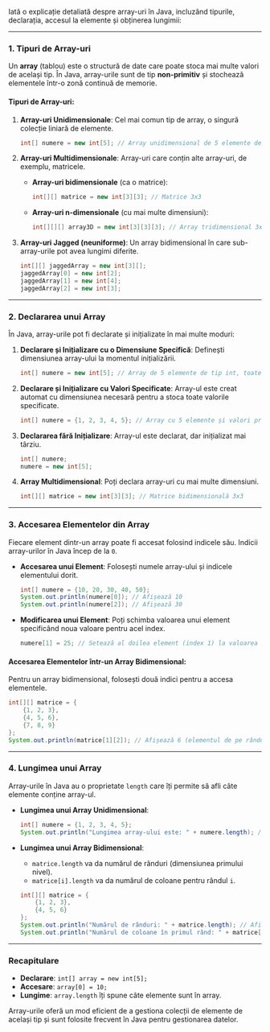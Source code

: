 Iată o explicație detaliată despre array-uri în Java, incluzând tipurile, declarația, accesul la elemente și obținerea lungimii:

---

### 1. **Tipuri de Array-uri**

Un **array** (tablou) este o structură de date care poate stoca mai multe valori de același tip. În Java, array-urile sunt de tip **non-primitiv** și stochează elementele într-o zonă continuă de memorie.

#### Tipuri de Array-uri:

1. **Array-uri Unidimensionale**: Cel mai comun tip de array, o singură colecție liniară de elemente.
   ```java
   int[] numere = new int[5]; // Array unidimensional de 5 elemente de tip int
   ```

2. **Array-uri Multidimensionale**: Array-uri care conțin alte array-uri, de exemplu, matricele.
   - **Array-uri bidimensionale** (ca o matrice):
     ```java
     int[][] matrice = new int[3][3]; // Matrice 3x3
     ```

   - **Array-uri n-dimensionale** (cu mai multe dimensiuni):
     ```java
     int[][][] array3D = new int[3][3][3]; // Array tridimensional 3x3x3
     ```

3. **Array-uri Jagged (neuniforme)**: Un array bidimensional în care sub-array-urile pot avea lungimi diferite.
   ```java
   int[][] jaggedArray = new int[3][];
   jaggedArray[0] = new int[2];
   jaggedArray[1] = new int[4];
   jaggedArray[2] = new int[3];
   ```

---

### 2. **Declararea unui Array**

În Java, array-urile pot fi declarate și inițializate în mai multe moduri:

1. **Declarare și Inițializare cu o Dimensiune Specifică**: Definești dimensiunea array-ului la momentul inițializării.
   ```java
   int[] numere = new int[5]; // Array de 5 elemente de tip int, toate inițializate implicit la 0
   ```

2. **Declarare și Inițializare cu Valori Specificate**: Array-ul este creat automat cu dimensiunea necesară pentru a stoca toate valorile specificate.
   ```java
   int[] numere = {1, 2, 3, 4, 5}; // Array cu 5 elemente și valori presetate
   ```

3. **Declararea fără Inițializare**: Array-ul este declarat, dar inițializat mai târziu.
   ```java
   int[] numere;
   numere = new int[5];
   ```

4. **Array Multidimensional**: Poți declara array-uri cu mai multe dimensiuni.
   ```java
   int[][] matrice = new int[3][3]; // Matrice bidimensională 3x3
   ```

---

### 3. **Accesarea Elementelor din Array**

Fiecare element dintr-un array poate fi accesat folosind indicele său. Indicii array-urilor în Java încep de la `0`.

- **Accesarea unui Element**: Folosești numele array-ului și indicele elementului dorit.
  ```java
  int[] numere = {10, 20, 30, 40, 50};
  System.out.println(numere[0]); // Afișează 10
  System.out.println(numere[2]); // Afișează 30
  ```

- **Modificarea unui Element**: Poți schimba valoarea unui element specificând noua valoare pentru acel index.
  ```java
  numere[1] = 25; // Setează al doilea element (index 1) la valoarea 25
  ```

#### Accesarea Elementelor într-un Array Bidimensional:
Pentru un array bidimensional, folosești două indici pentru a accesa elementele.

```java
int[][] matrice = {
    {1, 2, 3},
    {4, 5, 6},
    {7, 8, 9}
};
System.out.println(matrice[1][2]); // Afișează 6 (elementul de pe rândul 2, coloana 3)
```

---

### 4. **Lungimea unui Array**

Array-urile în Java au o proprietate `length` care îți permite să afli câte elemente conține array-ul.

- **Lungimea unui Array Unidimensional**:
  ```java
  int[] numere = {1, 2, 3, 4, 5};
  System.out.println("Lungimea array-ului este: " + numere.length); // Afișează 5
  ```

- **Lungimea unui Array Bidimensional**:
  - `matrice.length` va da numărul de rânduri (dimensiunea primului nivel).
  - `matrice[i].length` va da numărul de coloane pentru rândul `i`.

  ```java
  int[][] matrice = {
      {1, 2, 3},
      {4, 5, 6}
  };
  System.out.println("Numărul de rânduri: " + matrice.length); // Afișează 2
  System.out.println("Numărul de coloane în primul rând: " + matrice[0].length); // Afișează 3
  ```

---

### Recapitulare

- **Declarare**: `int[] array = new int[5];`
- **Accesare**: `array[0] = 10;`
- **Lungime**: `array.length` îți spune câte elemente sunt în array.

Array-urile oferă un mod eficient de a gestiona colecții de elemente de același tip și sunt folosite frecvent în Java pentru gestionarea datelor.
